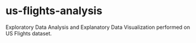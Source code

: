 # us-flights-analysis
Exploratory Data Analysis and Explanatory Data Visualization performed on US Flights dataset.
